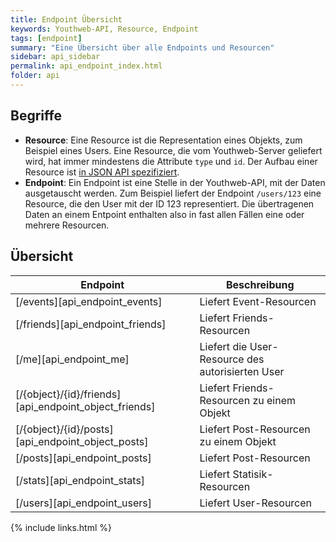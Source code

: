 ```yaml
---
title: Endpoint Übersicht
keywords: Youthweb-API, Resource, Endpoint
tags: [endpoint]
summary: "Eine Übersicht über alle Endpoints und Resourcen"
sidebar: api_sidebar
permalink: api_endpoint_index.html
folder: api
---
```


## Begriffe

- **Resource**: Eine Resource ist die Representation eines Objekts, zum Beispiel eines Users. Eine Resource, die vom Youthweb-Server geliefert wird, hat immer mindestens die Attribute `type` und `id`. Der Aufbau einer Resource ist [in JSON API spezifiziert](http://jsonapi.org/format/#document-resource-objects).
- **Endpoint**: Ein Endpoint ist eine Stelle in der Youthweb-API, mit der Daten ausgetauscht werden. Zum Beispiel liefert der Endpoint `/users/123` eine Resource, die den User mit der ID 123 representiert. Die übertragenen Daten an einem Entpoint enthalten also in fast allen Fällen eine oder mehrere Resourcen.

## Übersicht

| Endpoint                                              | Beschreibung                                                     |
|-------------------------------------------------------|------------------------------------------------------------------|
| [/events][api_endpoint_events]                        | Liefert Event-Resourcen                                          |
| [/friends][api_endpoint_friends]                      | Liefert Friends-Resourcen                                        |
| [/me][api_endpoint_me]                                | Liefert die User-Resource des autorisierten User                 |
| [/{object}/{id}/friends][api_endpoint_object_friends] | Liefert Friends-Resourcen zu einem Objekt                        |
| [/{object}/{id}/posts][api_endpoint_object_posts]     | Liefert Post-Resourcen zu einem Objekt                           |
| [/posts][api_endpoint_posts]                          | Liefert Post-Resourcen                                           |
| [/stats][api_endpoint_stats]                          | Liefert Statisik-Resourcen                                       |
| [/users][api_endpoint_users]                          | Liefert User-Resourcen                                           |

{% include links.html %}
